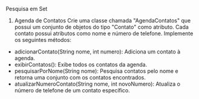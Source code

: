 Pesquisa em Set
1. Agenda de Contatos
Crie uma classe chamada "AgendaContatos" que possui um conjunto de objetos do tipo "Contato" como atributo. 
Cada contato possui atributos como nome e número de telefone. Implemente os seguintes métodos:

* adicionarContato(String nome, int numero): Adiciona um contato à agenda.
* exibirContatos(): Exibe todos os contatos da agenda.
* pesquisarPorNome(String nome): Pesquisa contatos pelo nome e retorna uma conjunto com os contatos encontrados.
* atualizarNumeroContato(String nome, int novoNumero): Atualiza o número de telefone de um contato específico.
